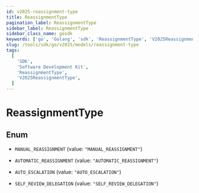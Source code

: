```yaml
---
id: v2025-reassignment-type
title: ReassignmentType
pagination_label: ReassignmentType
sidebar_label: ReassignmentType
sidebar_class_name: gosdk
keywords: ['go', 'Golang', 'sdk', 'ReassignmentType', 'V2025ReassignmentType']
slug: /tools/sdk/go/v2025/models/reassignment-type
tags:
  [
    'SDK',
    'Software Development Kit',
    'ReassignmentType',
    'V2025ReassignmentType',
  ]
---
```


# ReassignmentType

## Enum

- `MANUAL_REASSIGNMENT` (value: `"MANUAL_REASSIGNMENT"`)

- `AUTOMATIC_REASSIGNMENT` (value: `"AUTOMATIC_REASSIGNMENT"`)

- `AUTO_ESCALATION` (value: `"AUTO_ESCALATION"`)

- `SELF_REVIEW_DELEGATION` (value: `"SELF_REVIEW_DELEGATION"`)
